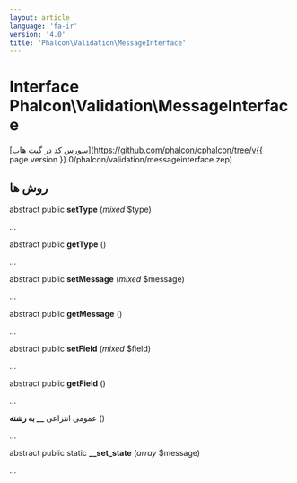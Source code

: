 ```yaml
---
layout: article
language: 'fa-ir'
version: '4.0'
title: 'Phalcon\Validation\MessageInterface'
---
```

# Interface **Phalcon\Validation\MessageInterface**

[سورس کد در گیت هاب](https://github.com/phalcon/cphalcon/tree/v{{ page.version }}.0/phalcon/validation/messageinterface.zep)

## روش ها

abstract public **setType** (*mixed* $type)

...

abstract public **getType** ()

...

abstract public **setMessage** (*mixed* $message)

...

abstract public **getMessage** ()

...

abstract public **setField** (*mixed* $field)

...

abstract public **getField** ()

...

عمومی انتزاعی **__ به رشته** ()

...

abstract public static **__set_state** (*array* $message)

...